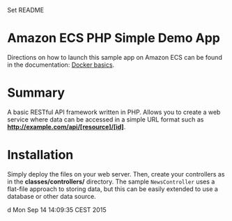 Set README
# Amazon ECS PHP Simple Demo App
Directions on how to launch this sample app on Amazon ECS can be found in the documentation: [Docker basics](http://docs.aws.amazon.com/AmazonECS/latest/developerguide/docker-basics.html).


# Summary
A basic RESTful API framework written in PHP. Allows you to create a web service where data can be accessed in a simple URL format such as **http://example.com/api/[resource]/[id]**.

# Installation
Simply deploy the files on your web server. Then, create your controllers as in the **classes/controllers/** directory. The sample `NewsController` uses a flat-file approach to storing data, but this can be easily extended to use a database or other data source.

d
Mon Sep 14 14:09:35 CEST 2015
